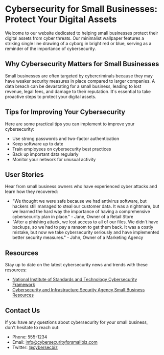 <!--font:Poppins-->

# Cybersecurity for Small Businesses: Protect Your Digital Assets

Welcome to our website dedicated to helping small businesses protect their digital assets from cyber threats. Our minimalist wallpaper features a striking single line drawing of a cyborg in bright red or blue, serving as a reminder of the importance of cybersecurity.

## Why Cybersecurity Matters for Small Businesses

Small businesses are often targeted by cybercriminals because they may have weaker security measures in place compared to larger companies. A data breach can be devastating for a small business, leading to lost revenue, legal fees, and damage to their reputation. It's essential to take proactive steps to protect your digital assets.

## Tips for Improving Your Cybersecurity

Here are some practical tips you can implement to improve your cybersecurity:

- Use strong passwords and two-factor authentication
- Keep software up to date
- Train employees on cybersecurity best practices
- Back up important data regularly
- Monitor your network for unusual activity

## User Stories

Hear from small business owners who have experienced cyber attacks and learn how they recovered:

- "We thought we were safe because we had antivirus software, but hackers still managed to steal our customer data. It was a nightmare, but we learned the hard way the importance of having a comprehensive cybersecurity plan in place." - Jane, Owner of a Retail Store
- "After a phishing attack, we lost access to all of our files. We didn't have backups, so we had to pay a ransom to get them back. It was a costly mistake, but now we take cybersecurity seriously and have implemented better security measures." - John, Owner of a Marketing Agency

## Resources

Stay up to date on the latest cybersecurity news and trends with these resources:

- [National Institute of Standards and Technology Cybersecurity Framework](#nist-cybersecurity-framework)
- [Cybersecurity and Infrastructure Security Agency Small Business Resources](#cisa-small-business-resources)

## Contact Us

If you have any questions about cybersecurity for your small business, don't hesitate to reach out:

- Phone: 555-1234
- Email: info@cybersecurityforsmallbiz.com
- Twitter: [@cybersecbiz](#twitter-cybersecbiz)

<!--

Write me content for website with wallpaper which alt text is:

"A minimalist wallpaper with a single line drawing of a cyborg, in a striking color such as bright red or blue."

The name/title of the page should not be 1:1 copy of the alt text but rather a real content of the website which is using this wallpaper.

- Use markdown format 
- Start with heading
- Heading should be short and concise
- The content should look like a real website 
- The website should not be about the wallpaper, wallpaper is just a related background
- Heading should be contain work "wallpaper" or "background"
- Include real sections like references, contact, user stories, etc. use things relevant to the page purpose.
- Feel free to use structure like headings, bullets, numbering, blockquotes, paragraphs, horizontal lines, etc.
- You can use formatting like bold or _italic_
- You can include UTF-8 emojis
- Links should be only #hash anchors (and you can refer to the document itself)
- Do not include images


---


# Cybersecurity for Small Businesses: Protecting Your Digital Assets

Welcome to our website dedicated to helping small businesses protect their digital assets. Our minimalist wallpaper with a single line drawing of a cyborg in a striking color such as bright red or blue serves as a reminder that cybersecurity is essential in today's world.

## Why Cybersecurity Matters for Small Businesses

Small businesses are often targeted by cybercriminals because they may have weaker security measures in place compared to larger companies. A data breach can be devastating for a small business, leading to lost revenue, legal fees, and damage to their reputation. It's important to take proactive steps to protect your digital assets.

## Tips for Improving Your Cybersecurity

- Use strong passwords and two-factor authentication
- Keep software up to date
- Train employees on cybersecurity best practices
- Back up important data regularly
- Monitor your network for unusual activity

## User Stories

Hear from small business owners who have experienced cyber attacks and learn how they recovered:

- "We thought we were safe because we had antivirus software, but hackers still managed to steal our customer data. It was a nightmare, but we learned the hard way the importance of having a comprehensive cybersecurity plan in place." - Jane, Owner of a Retail Store
- "After a phishing attack, we lost access to all of our files. We didn't have backups, so we had to pay a ransom to get them back. It was a costly mistake, but now we take cybersecurity seriously and have implemented better security measures." - John, Owner of a Marketing Agency

## References

Stay up to date on the latest cybersecurity news and trends:

- [National Institute of Standards and Technology Cybersecurity Framework](#nist-cybersecurity-framework)
- [Cybersecurity and Infrastructure Security Agency Small Business Resources](#cisa-small-business-resources)

## Contact Us

Have questions about cybersecurity for your small business? Contact us:

- Phone: 555-1234
- Email: info@cybersecurityforsmallbiz.com
- Twitter: [@cybersecbiz](#twitter-cybersecbiz)


---


Heading is too long, rewrite whole content.


---


# Protect Your Small Business: Cybersecurity Tips and Resources

Our website is dedicated to helping small businesses protect their digital assets from cyber attacks. Our minimalist wallpaper, featuring a striking single line drawing of a cyborg in bright red or blue, serves as a reminder of the importance of cybersecurity in today's world.

## Why Cybersecurity Matters for Small Businesses

Small businesses are often targeted by cybercriminals because they may have weaker security measures in place compared to larger companies. A data breach can be devastating for a small business, leading to lost revenue, legal fees, and damage to their reputation. It's important to take proactive steps to protect your digital assets.

## Tips for Improving Your Cybersecurity

Here are some actionable tips you can implement to improve your cybersecurity:

- Use strong passwords and two-factor authentication
- Keep software up to date
- Train employees on cybersecurity best practices
- Back up important data regularly
- Monitor your network for unusual activity

## User Stories

Hear from small business owners who have experienced cyber attacks and learn how they recovered:

- "We thought we were safe because we had antivirus software, but hackers still managed to steal our customer data. It was a nightmare, but we learned the hard way the importance of having a comprehensive cybersecurity plan in place." - Jane, Owner of a Retail Store
- "After a phishing attack, we lost access to all of our files. We didn't have backups, so we had to pay a ransom to get them back. It was a costly mistake, but now we take cybersecurity seriously and have implemented better security measures." - John, Owner of a Marketing Agency

## References

Stay up to date on the latest cybersecurity news and trends with these resources:

- [National Institute of Standards and Technology Cybersecurity Framework](#nist-cybersecurity-framework)
- [Cybersecurity and Infrastructure Security Agency Small Business Resources](#cisa-small-business-resources)

## Contact Us

If you have any questions about cybersecurity for your small business, don't hesitate to reach out:

- Phone: 555-1234
- Email: info@cybersecurityforsmallbiz.com
- Twitter: [@cybersecbiz](#twitter-cybersecbiz)


---


Heading is too long, rewrite whole content.


---


# Small Business Cybersecurity: Protecting Your Digital Assets

Welcome to our website dedicated to helping small businesses protect their digital assets from cyber threats. Our minimalist wallpaper features a striking single line drawing of a cyborg in bright red or blue, reminding us all of the importance of cybersecurity.

## Why Cybersecurity Matters for Small Businesses

Small businesses are often targeted by cybercriminals because they may have weaker security measures in place compared to larger companies. A data breach can be devastating for a small business, leading to lost revenue, legal fees, and damage to their reputation. It's crucial to take proactive steps to protect your digital assets.

## Tips for Improving Your Cybersecurity

Here are some practical tips you can implement to improve your cybersecurity:

- Use strong passwords and two-factor authentication
- Keep software up to date
- Train employees on cybersecurity best practices
- Back up important data regularly
- Monitor your network for unusual activity

## User Stories

Hear from small business owners who have experienced cyber attacks and learn how they recovered:

- "We thought we were safe because we had antivirus software, but hackers still managed to steal our customer data. It was a nightmare, but we learned the hard way the importance of having a comprehensive cybersecurity plan in place." - Jane, Owner of a Retail Store
- "After a phishing attack, we lost access to all of our files. We didn't have backups, so we had to pay a ransom to get them back. It was a costly mistake, but now we take cybersecurity seriously and have implemented better security measures." - John, Owner of a Marketing Agency

## Resources

Stay up to date on the latest cybersecurity news and trends with these resources:

- [National Institute of Standards and Technology Cybersecurity Framework](#nist-cybersecurity-framework)
- [Cybersecurity and Infrastructure Security Agency Small Business Resources](#cisa-small-business-resources)

## Contact Us

If you have any questions about cybersecurity for your small business, don't hesitate to reach out:

- Phone: 555-1234
- Email: info@cybersecurityforsmallbiz.com
- Twitter: [@cybersecbiz](#twitter-cybersecbiz)


---


Heading is too long, rewrite whole content.


---


# Cybersecurity for Small Businesses: Protect Your Digital Assets

Welcome to our website dedicated to helping small businesses protect their digital assets from cyber threats. Our minimalist wallpaper features a striking single line drawing of a cyborg in bright red or blue, serving as a reminder of the importance of cybersecurity.

## Why Cybersecurity Matters for Small Businesses

Small businesses are often targeted by cybercriminals because they may have weaker security measures in place compared to larger companies. A data breach can be devastating for a small business, leading to lost revenue, legal fees, and damage to their reputation. It's essential to take proactive steps to protect your digital assets.

## Tips for Improving Your Cybersecurity

Here are some practical tips you can implement to improve your cybersecurity:

- Use strong passwords and two-factor authentication
- Keep software up to date
- Train employees on cybersecurity best practices
- Back up important data regularly
- Monitor your network for unusual activity

## User Stories

Hear from small business owners who have experienced cyber attacks and learn how they recovered:

- "We thought we were safe because we had antivirus software, but hackers still managed to steal our customer data. It was a nightmare, but we learned the hard way the importance of having a comprehensive cybersecurity plan in place." - Jane, Owner of a Retail Store
- "After a phishing attack, we lost access to all of our files. We didn't have backups, so we had to pay a ransom to get them back. It was a costly mistake, but now we take cybersecurity seriously and have implemented better security measures." - John, Owner of a Marketing Agency

## Resources

Stay up to date on the latest cybersecurity news and trends with these resources:

- [National Institute of Standards and Technology Cybersecurity Framework](#nist-cybersecurity-framework)
- [Cybersecurity and Infrastructure Security Agency Small Business Resources](#cisa-small-business-resources)

## Contact Us

If you have any questions about cybersecurity for your small business, don't hesitate to reach out:

- Phone: 555-1234
- Email: info@cybersecurityforsmallbiz.com
- Twitter: [@cybersecbiz](#twitter-cybersecbiz)


---


Write me a Google font which is best fitting for the website.

Pick from the list:
- Raleway
- Montserrat
- Lobster
- Great Vibes
- Dancing Script
- Inter
- Alegreya
- Lato
- Poppins
- Exo 2
- IBM Plex Sans
- Orbitron
- Playfair Display
- Futura
- Barlow Condensed
- Roboto
- Open Sans


Write just the font name nothing else.


---


Poppins

-->
